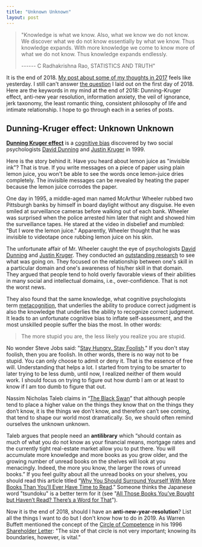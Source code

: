 ```yaml
---
title: "Unknown Unknown"
layout: post
---
```


<blockquote>
"Knowledge is what we know.
Also, what we know we do not know.
We discover what we do not know essentially by what we know.
Thus knowledge expands.
With more knowledge we come to know more of what we do not know.
Thus knowledge expands endlessly.

------ C Radhakrishna Rao, STATISTICS AND TRUTH"

</blockquote>

It is the end of 2018. [My post about some of my thoughts in 2017](https://linhui.org/2017/12/25/freewillconundrum/) feels like yesterday. I still can't answer [the question](https://linhui.org/2018/01/01/freewillconundrum2/) I laid out on the first day of 2018. Here are the keywords in my mind at the end of 2018: Dunning-Kruger effect, anti-new year resolution, information anxiety, the veil of ignorance, jerk taxonomy, the least romantic thing,  consistent philosophy of life and intimate relationship. I hope to go through each in a series of posts.

## Dunning-Kruger effect: Unknown Unknown

**[Dunning Kruger effect](**<https://en.wikipedia.org/wiki/DunningâKruger_effect>**)** is a [cognitive bias](https://en.wikipedia.org/wiki/Cognitive_bias) discovered by two social psychologists [David Dunning](https://en.wikipedia.org/wiki/David_Dunning) and [Justin Kruger](https://en.wikipedia.org/wiki/Justin_Kruger) in 1999.   

Here is the story behind it. Have you heard about lemon juice as "invisible ink"? That is true. If you write messages on a piece of paper using plain lemon juice,  you won't be able to see the words once lemon-juice dries completely. The invisible messages can be revealed by heating the paper because the lemon juice corrodes the paper.

One day in 1995,  a middle-aged man named  McArthur Wheeler rubbed two Pittsburgh banks by himself in board daylight without any disguise. He even smiled at surveillance cameras before walking out of each bank. Wheeler was surprised when the police arrested him later that night and showed him the surveillance tapes. He stared at the video in disbelief and mumbled: "But I wore the lemon juice." Apparently, Wheeler thought that he was invisible to videotape once rubbing lemon juice on his skin. 

The unfortunate affair of Mr. Wheeler caught the eye of psychologists [David Dunning](https://en.wikipedia.org/wiki/David_Dunning) and [Justin Kruger](https://en.wikipedia.org/wiki/Justin_Kruger).  They conducted an [outstanding research](https://pdfs.semanticscholar.org/e320/9ca64cbed9a441e55568797cbd3683cf7f8c.pdf) to see what was going on. They focused on the relationship between one's skill in a particular domain and one's awareness of his/her skill in that domain. They argued that people tend to hold overly favorable views of their abilities in many social and intellectual domains, i.e., over-confidence. That is not the worst news.  

They also found that the same knowledge, what cognitive psychologists term [metacognition](https://en.wikipedia.org/wiki/Metacognition), that underlies the ability to produce correct judgment is also the knowledge that underlies the ability to recognize correct judgment. It leads to an unfortunate cognitive bias to inflate self-assessment, and the most unskilled people suffer the bias the most. In other words:

> The more stupid you are, the less likely you realize you are stupid. 

No wonder Steve Jobs said: "[Stay Hungry. Stay Foolish](https://www.washingtonpost.com/blogs/answer-sheet/post/steve-jobs-told-students-stay-hungry-stay-foolish/2011/10/05/gIQA1qVjOL_blog.html?noredirect=on&utm_term=.e8093e907977)." If you don't stay foolish, then you are foolish. In other words, there is no way not to be stupid. You can only choose to admit or deny it.  That is the essence of free will. Understanding that helps a lot. I started from trying to be smarter to later trying to be less dumb, until now, I realized neither of them would work. I should focus on trying to figure out how dumb I am or at least to know if I am too dumb to figure that out. 

Nassim Nicholas Taleb claims in “[The Black Swan](https://www.amazon.com/Black-Swan-Improbable-Robustness-Fragility/dp/081297381X)” that although people tend to place a higher value on the things they know that on the things they don’t know, it is the things we don’t know, and therefore can’t see coming, that tend to shape our world most dramatically. So, we should often remind ourselves the unknown unknown.

Taleb argues that people need an **antilibrary**  which “should contain as much of what you do not know as your financial means, mortgage rates and the currently tight real-estate market allow you to put there. You will accumulate more knowledge and more books as you grow older, and the growing number of unread books on the shelves will look at you menacingly. Indeed, the more you know, the larger the rows of unread books.” If you feel guilty about all the unread books on your shelves, you should read this article titled “[Why You Should Surround Yourself With More Books Than You’ll Ever Have Time to Read](https://www.inc.com/jessica-stillman/why-you-should-stop-feeling-bad-about-all-those-books-you-buy-dont-read.html).” Someone thinks the Japanese word "tsundoku" is a better term for it (see "[All Those Books You’ve Bought but Haven’t Read? There’s a Word for That](https://www.nytimes.com/2018/10/08/books/review/personal-libraries.html)"). 

Now it is the end of 2018, should I have an **anti-new-year-resolution**? List all the things I want to do but I don't know how to do in 2019. As Warren Buffett mentioned the concept of the [Circle of Competence](https://en.wikipedia.org/wiki/Circle_of_competence) in his 1996 [Shareholder Letter](http://www.berkshirehathaway.com/letters/1996.html): "The size of that circle is not very important; knowing its boundaries, however, is vital."